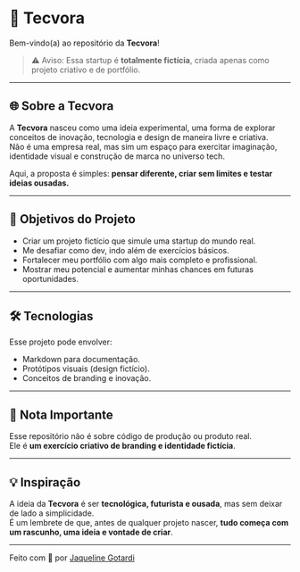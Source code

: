 # 🚀 Tecvora  

Bem-vindo(a) ao repositório da **Tecvora**!  

> ⚠️ Aviso: Essa startup é **totalmente fictícia**, criada apenas como projeto criativo e de portfólio.  

---

## 🌐 Sobre a Tecvora  

A **Tecvora** nasceu como uma ideia experimental, uma forma de explorar conceitos de inovação, tecnologia e design de maneira livre e criativa.  
Não é uma empresa real, mas sim um espaço para exercitar imaginação, identidade visual e construção de marca no universo tech.  

Aqui, a proposta é simples: **pensar diferente, criar sem limites e testar ideias ousadas.**  

---

## 🎯 Objetivos do Projeto  

- Criar um projeto fictício que simule uma startup do mundo real.  
- Me desafiar como dev, indo além de exercícios básicos.  
- Fortalecer meu portfólio com algo mais completo e profissional.  
- Mostrar meu potencial e aumentar minhas chances em futuras oportunidades.  

---

## 🛠️ Tecnologias  

Esse projeto pode envolver:  
- Markdown para documentação.  
- Protótipos visuais (design fictício).  
- Conceitos de branding e inovação.  

---

## 📌 Nota Importante  

Esse repositório não é sobre código de produção ou produto real.  
Ele é **um exercício criativo de branding e identidade fictícia**.  

---

## 💡 Inspiração  

A ideia da **Tecvora** é ser **tecnológica, futurista e ousada**, mas sem deixar de lado a simplicidade.  
É um lembrete de que, antes de qualquer projeto nascer, **tudo começa com um rascunho, uma ideia e vontade de criar**.  

---


Feito com 💜 por [Jaqueline Gotardi](https://github.com/jaqueline-gotardi)  
